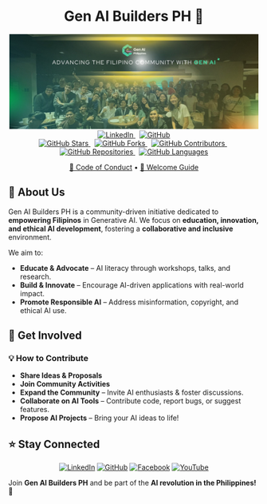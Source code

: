 <div align="center">

  <h1>Gen AI Builders PH 🚀</h1>

  <img src="470562565_122170744520255386_8708403639765952558_n.jpg" alt="Gen AI PH Banner" width="500" />

  <br/>

  <a href="https://www.linkedin.com/company/gen-ai-philippines/?viewAsMember=true">
    <img src="https://img.shields.io/badge/LinkedIn-Gen_AI_Philippines-blue?style=flat-square&logo=linkedin" alt="LinkedIn">
  </a>&nbsp;
  <a href="https://github.com/GenAIPHBuilders-org">
    <img src="https://img.shields.io/badge/GitHub-GenAIPHBuilders-green?style=flat-square&logo=github" alt="GitHub">
  </a>

  <br/>

  <a href="https://github.com/GenAIPHBuilders-org/stargazers">
    <img src="https://img.shields.io/github/stars/GenAIPHBuilders-org?style=social" alt="GitHub Stars">
  </a>&nbsp;
  <a href="https://github.com/GenAIPHBuilders-org/network/members">
    <img src="https://img.shields.io/github/forks/GenAIPHBuilders-org?style=social" alt="GitHub Forks">
  </a>&nbsp;
  <a href="https://github.com/GenAIPHBuilders-org/graphs/contributors">
    <img src="https://img.shields.io/github/contributors/GenAIPHBuilders-org" alt="GitHub Contributors">
  </a>&nbsp;
  <a href="https://github.com/GenAIPHBuilders-org?tab=repositories">
    <img src="https://img.shields.io/github/repo-count/GenAIPHBuilders-org?style=social" alt="GitHub Repositories">
  </a>&nbsp;
  <a href="https://github.com/GenAIPHBuilders-org">
    <img src="https://img.shields.io/github/languages/count/GenAIPHBuilders-org?style=social" alt="GitHub Languages">
  </a>

  <br/>

  <a href="./CODE_OF_CONDUCT.md">🤝 Code of Conduct</a> • 
  <a href="./WELCOME.md">👋 Welcome Guide</a>

</div>

## 🧠 About Us
Gen AI Builders PH is a community-driven initiative dedicated to **empowering Filipinos** in Generative AI. We focus on **education, innovation, and ethical AI development**, fostering a **collaborative and inclusive** environment.

We aim to:
- **Educate & Advocate** – AI literacy through workshops, talks, and research.
- **Build & Innovate** – Encourage AI-driven applications with real-world impact.
- **Promote Responsible AI** – Address misinformation, copyright, and ethical AI use.

## 🚀 Get Involved
### 💡 How to Contribute
- **Share Ideas & Proposals** 
- **Join Community Activities** 
- **Expand the Community** – Invite AI enthusiasts & foster discussions.
- **Collaborate on AI Tools** – Contribute code, report bugs, or suggest features.
- **Propose AI Projects** – Bring your AI ideas to life!

## ⭐ Stay Connected
<div align="center">

[![LinkedIn](https://img.shields.io/badge/LinkedIn-Gen_AI_Philippines-blue?style=flat-square&logo=linkedin)](https://www.linkedin.com/company/gen-ai-philippines/?viewAsMember=true)
[![GitHub](https://img.shields.io/badge/GitHub-GenAIPHBuilders-green?style=flat-square&logo=github)](https://github.com/GenAIPHBuilders-org)
[![Facebook](https://img.shields.io/badge/Facebook-Gen_AI_Community-blue?style=flat-square&logo=facebook)](https://www.facebook.com/genaicom)
[![YouTube](https://img.shields.io/badge/YouTube-Gen_AI_Philippines-red?style=flat-square&logo=youtube)](https://www.youtube.com/@GenAIPhilippines)

</div>

Join **Gen AI Builders PH** and be part of the **AI revolution in the Philippines!** 🚀
